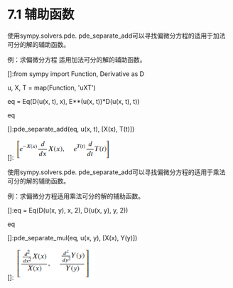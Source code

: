 <!--
 * @Author: Johannes Liu
 * @LastEditors: Johannes Liu
 * @email: iexkliu@gmail.com
 * @github: https://github.com/johannesliu
 * @Date: 2021-08-08 02:22:28
 * @LastEditTime: 2022-11-10 01:12:27
 * @motto: Still water run deep
 * @Description: Modify here please
 * @FilePath: \Learning_Advanced_Mathematics_with_Python\Chapter7\7.1-Auxillary_Function.md
-->
# 7.1 辅助函数

使用sympy.solvers.pde.
pde_separate_add可以寻找偏微分方程的适用于加法可分的解的辅助函数。

例：求偏微分方程 适用加法可分的解的辅助函数。

[]:from sympy import Function, Derivative as D

u, X, T = map(Function, 'uXT')

eq = Eq(D(u(x, t), x), E\*\*(u(x, t))\*D(u(x, t), t))

eq

[]:pde\_separate_add(eq, u(x, t), [X(x), T(t)])

[]: ![](../media/da42117059c68f6a5e4907f4ba3cf4cd.png)

使用sympy.solvers.pde.
pde_separate_add可以寻找偏微分方程的适用于乘法可分的解的辅助函数。

例：求偏微分方程适用乘法可分的解的辅助函数。

[]:eq = Eq(D(u(x, y), x, 2), D(u(x, y), y, 2))

eq

[]:pde\_separate_mul(eq, u(x, y), [X(x), Y(y)])

[]: ![](../media/90c49e0d52e5fe4975344b3c193368ac.png)
